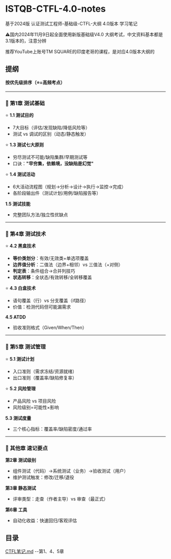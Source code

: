 # ISTQB-CTFL-4.0-notes
基于2024版 认证测试工程师-基础级-CTFL-大纲 4.0版本 学习笔记



⚠️国内2024年11月9日起全面使用新版基础级V4.0 大纲考试，中文资料基本都是3.1版本的，注意分辨

推荐YouTube上账号TM SQUARE的印度老哥的课程，是对应4.0版本大纲的





## 提纲

**按优先级排序（⭐=高频考点）**

------

### **📌 第1章 测试基础**

⭐ **1.1 测试目的**

- 7大目标（评估/发现缺陷/降低风险等）
- 测试 vs 调试的区别（动态/静态触发）

⭐ **1.3 测试七大原则**

- 穷尽测试不可能/缺陷集群/早期测试等
- 口诀：**"早穷集，依赖境，没缺陷是幻觉"**

⭐ **1.4 测试活动**

- 6大活动流程图（规划→分析→设计→执行→监控→完成）
- 各阶段输出件（测试计划/用例/缺陷报告等）

**1.5 测试技能**

- 完整团队方法/独立性优缺点

------

### **📌 第4章 测试技术**

⭐ **4.2 黑盒技术**

- **等价类划分**：有效/无效类+单选项覆盖
- **边界值分析**：二值法（边界+相邻）vs 三值法（+对侧）
- **判定表**：条件组合→合并列技巧
- **状态转移**：全状态/有效转移/全转移覆盖

⭐ **4.3 白盒技术**

- 语句覆盖（行）vs 分支覆盖（if路径）
- 价值：检测代码但可能漏需求

**4.5 ATDD**

- 验收准则格式（Given/When/Then）

------

### **📌 第5章 测试管理**

⭐ **5.1 测试计划**

- 入口准则（需求冻结/资源就绪）
- 出口准则（覆盖率/缺陷修复率）

⭐ **5.2 风险管理**

- 产品风险 vs 项目风险
- 风险级别=可能性×影响

**5.3 测试度量**

- 三个核心指标：覆盖率/缺陷密度/通过率

------

### **📌 其他章 速记要点**

**第2章 测试级别**

- 组件测试（代码）→系统测试（业务）→验收测试（用户）
- 维护测试触发：修改/迁移/退役

**第3章 静态测试**

- 评审类型：走查（作者主导）vs 审查（最正式）

**第6章 工具**

- 自动化收益：快速回归/客观评估





## 目录

 [CTFL笔记.md](CTFL笔记.md) --第1、4、5章
